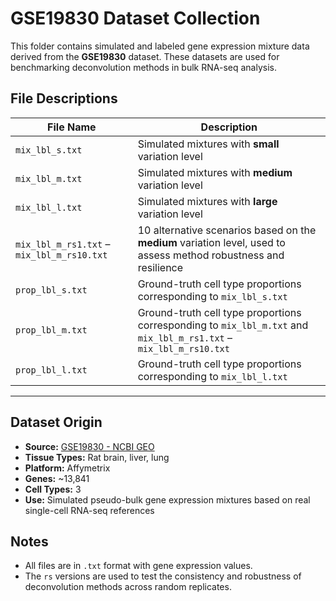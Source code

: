 # GSE19830 Dataset Collection

This folder contains simulated and labeled gene expression mixture data derived from the **GSE19830** dataset. These datasets are used for benchmarking deconvolution methods in bulk RNA-seq analysis.

## File Descriptions


| File Name                                 | Description                                                                 |
|------------------------------------------|-----------------------------------------------------------------------------|
| `mix_lbl_s.txt`                          | Simulated mixtures with **small** variation level                           |
| `mix_lbl_m.txt`                          | Simulated mixtures with **medium** variation level                          |
| `mix_lbl_l.txt`                          | Simulated mixtures with **large** variation level                           |
| `mix_lbl_m_rs1.txt` – `mix_lbl_m_rs10.txt` | 10 alternative scenarios based on the **medium** variation level, used to assess method robustness and resilience |
| `prop_lbl_s.txt`                         | Ground-truth cell type proportions corresponding to `mix_lbl_s.txt`         |
| `prop_lbl_m.txt`                         | Ground-truth cell type proportions corresponding to `mix_lbl_m.txt` and   `mix_lbl_m_rs1.txt` – `mix_lbl_m_rs10.txt`   |
| `prop_lbl_l.txt`                         | Ground-truth cell type proportions corresponding to `mix_lbl_l.txt`         |

---
## Dataset Origin

- **Source:** [GSE19830 - NCBI GEO](https://www.ncbi.nlm.nih.gov/geo/query/acc.cgi?acc=GSE19830)
- **Tissue Types:** Rat brain, liver, lung
- **Platform:** Affymetrix
- **Genes:** ~13,841
- **Cell Types:** 3
- **Use:** Simulated pseudo-bulk gene expression mixtures based on real single-cell RNA-seq references

## Notes

- All files are in `.txt` format with gene expression values.
- The `rs` versions are used to test the consistency and robustness of deconvolution methods across random replicates.
